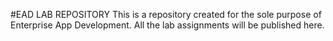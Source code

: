 #EAD LAB REPOSITORY
This is a repository created for the sole purpose of Enterprise App Development. All the lab assignments will be published here.
